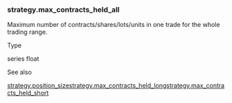 ### strategy.max\_contracts\_held\_all

Maximum number of contracts/shares/lots/units in one trade for the whole trading range.

Type

series float

See also

[strategy.position\_size](#var_strategy.position_size)[strategy.max\_contracts\_held\_long](#var_strategy.max_contracts_held_long)[strategy.max\_contracts\_held\_short](#var_strategy.max_contracts_held_short)
